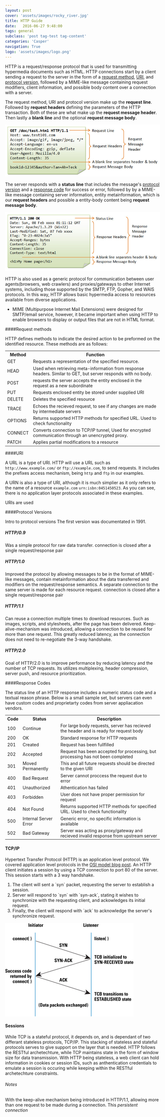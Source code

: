 ```yaml
---
layout: post
cover: 'assets/images/rocky_river.jpg'
title: HTTP Guide
date:   2016-06-27 9:48:00
tags: general
subclass: 'post tag-test tag-content'
categories: 'Casper'
navigation: True
logo: 'assets/images/logo.png'
---
```


HTTP is a request/response protocol that is used for transmitting hypermedia documents such as HTML. HTTP connections start by a client sending a request to the server in the form of a [request method](#methods), [URI](#uri), and [protocol version](#versions), followed by a MIME-like message containing request modifiers, client information, and possible body content over a connection with a server. 

The request method, URI and protocol version make up the __request line__. Followed by __request headers__ defining the parameters of the HTTP transaction. Both of these are what make up the __request message header__. Then lastly a __blank line__ and the optional __request message body__.

![image of HTTP request](/assets/images/http_request.jpg)

The server responds with a __status line__ that includes the message's [protocol version](#versions) and a [response code](#codes) for success or error, followed by by a MIME-like message containing server information, entity metainformation, which is our __request headers__ and possible a entity-body content being __request message body__.

![image of HTTP request](/assets/images/http_response.jpg)

HTTP is also used as a generic protocol for communication between user agents(browsers, web crawlers) and proxies/gateways to other Internet systems, including those supported by the SMTP, FTP, Gopher, and WAIS protocols. In this way, HTTP allows basic hypermedia access to resources available from diverse applications.

* MIME (Multipurpose Internet Mail Extensions) were designed for SMTP/email service, however, it became important when using HTTP to enable browsers to display or output files that are not in HTML format.

####<a name="methods"></a>Request methods

HTTP defines methods to indicate the desired action to be preformed on the identified resource. These methods are as follows:

<table style="width:100%">
  <tr>
    <th>Method</th>
    <th>Function</th> 
  </tr>
  <tr>
    <td>GET</td>
    <td>Requests a representation of the specified resource.</td> 
  </tr>
  <tr>
    <td>HEAD</td>
    <td>Used when retrieving meta-information from response headers. Similar to GET, but server responds with no body.</td> 
  </tr>
  <tr>
    <td>POST</td>
    <td>requests the server accepts the entity enclosed in the request as a new subordinate</td> 
  </tr>
  <tr>
    <td>PUT</td>
    <td>Requests enclosed entity be stored under supplied URI</td> 
  </tr>
  <tr>
    <td>DELETE</td>
    <td>Deletes the specified resource</td> 
  </tr>
  <tr>
    <td>TRACE</td>
    <td>Echoes the recieved request, to see if any changes are made by intermediate servers</td> 
  </tr>
  <tr>
    <td>OPTIONS</td>
    <td>Returns supported HTTP methods for specified URL. Used to check functionality</td> 
  </tr>
  <tr>
    <td>CONNECT</td>
    <td>Converts connection to TCP/IP tunnel, Used for encrypted communication through an unencrypted proxy.</td> 
  </tr>
  <tr>
    <td>PATCH</td>
    <td>Applies partial modifications to a resource</td> 
  </tr>
</table>


####<a name="uri"></a>URI

A URL is a type of URI. HTTP will use a URL such as `http://www.example.com/` or `ftp://example.com`, to send requests. It includes the prefixes access mechanism, being `http` and `ftp` in our examples. 

A URN is also a type of URI, although it is much simplier as it only refers to the name of a resource `example.com` `urn:isbn:0451450523`. As you can see, there is no application layer protocols associated in these examples.

URIs are used 

####<a name="versions"></a>Protocol Versions

Intro to protocol versions
The first version was documentated in 1991.

##### HTTP/0.9

Was a simple protocol for raw data transfer. connection is closed after a single request/response pair


##### HTTP/1.0

Improved the protocol by allowing messages to be in the format of MIME-like messages, contain metainformation about the data transferred and modifiers on the request/response semantics.
A separate connection to the same server is made for each resource request. connection is closed after a single request/response pair

##### HTTP/1.1

Can reuse a connection multiple times to download resources. Such as images, scripts, and stylesheets, after the page has been delivered. Keep-alive-mechanism was introduced, allowing a connection to be reused for more than one request. This greatly reduced latency, as the connection does not need to re-negotiate the 3-way handshake. 

##### HTTP/2.0

Goal of HTTP/2.0 is to improve performance by reducing latency and the number of TCP requests. Its utilizes multiplexing, header compression, server push, and resource prioritization.

####<a name="codes"></a>Response Codes

The status line of an HTTP response includes a numeric status code and a textual reason phrase. Below is a small sample set, but servers can even have custom codes and proprietarty codes from server appliacation vendors.

<table style="width:100%">
  <tr>
    <th>Code</th>
    <th>Status</th>
    <th>Description</th>
  </tr>
  <tr>
    <td>100</td>
    <td>Continue</td>
    <td>For large body requests, server has recieved the header and is ready for request body</td>
  </tr>
  <tr>
    <td>200</td>
    <td>OK</td>
    <td>Standard response for HTTP requests</td>
  </tr>
  <tr>
    <td>201</td>
    <td>Created</td>
    <td>Request has been fullfilled</td> 
  </tr>
  <tr>
    <td>202</td>
    <td>Accepted</td>
    <td>Request has been accepted for processing, but processing has not been completed</td> 
  </tr>
  <tr>
    <td>301</td>
    <td>Moved Permanently</td>
    <td>This and all future requests should be directed to the given URI</td> 
  </tr>
  <tr>
    <td>400</td>
    <td>Bad Request</td>
    <td>Server cannot proccess the request due to error</td> 
  </tr>
  <tr>
    <td>401</td>
    <td>Unauthorized</td>
    <td>Athentication has failed</td> 
  </tr>
  <tr>
    <td>403</td>
    <td>Forbidden</td>
    <td>User does not have proper permission for request</td> 
  </tr>
  <tr>
    <td>404</td>
    <td>Not Found</td>
    <td>Returns supported HTTP methods for specified URL. Used to check functionality</td> 
  </tr>
  <tr>
    <td>500</td>
    <td>Internal Server Error</td>
    <td>Generic error, no specific information is available</td> 
  </tr>
  <tr>
    <td>502</td>
    <td>Bad Gateway</td>
    <td>Server was acting as proxy/gateway and recieved invalid response from upstream server</td>
  </tr>
</table>

#### TCP/IP

Hypertext Transfer Protocol (HTTP) is an application level protocol. We covered application level protocols in the [OSI model blog post](/the-osi-model). An HTTP client initiates a session by using a TCP connection to port 80 of the server. This session  starts with a 3 way handshake.

<ol>
  <li>The client will sent a `syn` packet, requesting the server to establish a session.</li>
  <li>Server will respond to `syn` with `syn-ack`, stating it wishes to synchronize with the requesting client, and ackowledges its initial request.</li>
  <li>Finally, the client will respond with `ack` to acknowledge the server's synchronize request. 
</ol>

![image of 3 way handshake for TCP connection](/assets/images/3-way-handshake.jpg)

#### Sessions

While TCP is a stateful protocol, it depends on, and is dependant of two differant stateless protocols, TCP/IP. This stacking of stateless and stateful protocols serves to give support on the layer that is needed. HTTP follows the RESTful archetechture, while TCP maintains state in the form of window size for data transmission. With HTTP being stateless, a web client can hold information in cookies or session IDs, such as anthentication credentials to emulate a session is occuring while keeping within the RESTful archetechture constraints.

###### Notes

With the keep-alive mechanism being introduced in HTTP/1.1, allowing more than one request to be made during a connection. This _persistent connection_ 

